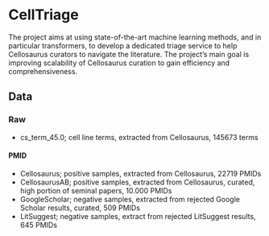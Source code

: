 # CellTriage
The project aims at using state-of-the-art machine learning methods, and in particular transformers, to develop a dedicated triage service to help Cellosaurus curators to navigate the literature. The project’s main goal is improving scalability of Cellosaurus curation to gain efficiency and comprehensiveness.

## Data
### Raw
- cs_term_45.0; cell line terms, extracted from Cellosaurus, 145673 terms
#### PMID
- Cellosaurus; positive samples, extracted from Cellosaurus, 22719 PMIDs
- CellosaurusAB; positive samples, extracted from Cellosaurus, curated, high portion of seminal papers, 10.000 PMIDs
- GoogleScholar; negative samples, extracted from rejected Google Scholar results, curated, 509 PMIDs
- LitSuggest; negative samples, extract from rejected LitSuggest results, 645 PMIDs